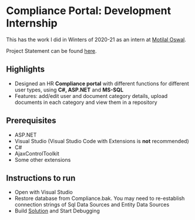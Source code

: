 # Compliance Portal: Development Internship
This has the work I did in Winters of 2020-21 as an intern at [Motilal Oswal](https://www.motilaloswal.com/).

Project Statement can be found [here](scope.pdf).  

## Highlights  
- Designed an HR **Compliance portal** with different functions for different user types, using **C#, ASP.NET** and **MS-SQL**  
- Features: add/edit user and document category details, upload documents in each category and view them in a repository  

## Prerequisites  
- ASP.NET  
- Visual Studio (Visual Studio Code with Extensions is **not** recommended)  
- C#  
- AjaxControlToolkit  
- Some other extensions  

## Instructions to run  
- Open with Visual Studio  
- Restore database from Compliance.bak. You may need to re-establish connection strings of Sql Data Sources and Entity Data Sources  
- Build [Solution](Occupancy/Occupancy.sln) and Start Debugging  
